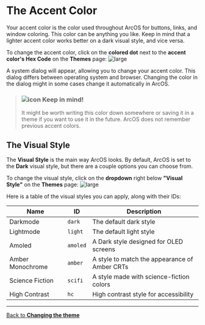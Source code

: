 # The Accent Color

Your accent color is the color used throughout ArcOS for buttons, links, and window coloring. This color can be anything you like. Keep in mind that a lighter accent color works better on a dark visual style, and vice versa.

To change the accent color, click on the **colored dot** next to the **accent color's Hex Code** on the **Themes** page:
![large](@client/help/assets/settings-themes-accent-color-button.png)

A system dialog will appear, allowing you to change your accent color. This dialog differs between operating system and browser. Changing the color in the dialog might in some cases change it automatically in ArcOS.

> ### ![icon](#WarningIcon) **Keep in mind!**
>
> It might be worth writing this color down somewhere or saving it in a theme if you want to use it in the future. ArcOS does not remember previous accent colors.

## The Visual Style

The **Visual Style** is the main way ArcOS looks. By default, ArcOS is set to the **Dark** visual style, but there are a couple options you can choose from.

To change the visual style, click on the **dropdown** right below **"Visual Style"** on the **Themes** page:
![large](@client/help/assets/settings-themes-visual-dropdown.png)

Here is a table of the visual styles you can apply, along with their IDs:

| Name             | ID       | Description                                   |
| ---------------- | -------- | --------------------------------------------- |
| Darkmode         | `dark`   | The default dark style                        |
| Lightmode        | `light`  | The default light style                       |
| Amoled           | `amoled` | A Dark style designed for OLED screens        |
| Amber Monochrome | `amber`  | A style to match the appearance of Amber CRTs |
| Science Fiction  | `scifi`  | A style made with science-fiction colors      |
| High Contrast    | `hc`     | High contrast style for accessibility         |

---

[Back to **Changing the theme**](@client/help/Settings/themes.md)
